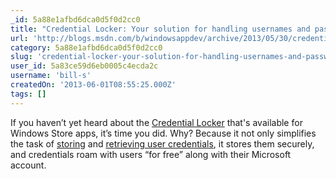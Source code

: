 ```yaml
---
_id: 5a88e1afbd6dca0d5f0d2cc0
title: "Credential Locker: Your solution for handling usernames and passwords in your Windows Store app"
url: 'http://blogs.msdn.com/b/windowsappdev/archive/2013/05/30/credential-locker-your-solution-for-handling-usernames-and-passwords-in-your-windows-store-app.aspx'
category: 5a88e1afbd6dca0d5f0d2cc0
slug: 'credential-locker-your-solution-for-handling-usernames-and-passwords-in-your-windows-store-app'
user_id: 5a83ce59d6eb0005c4ecda2c
username: 'bill-s'
createdOn: '2013-06-01T08:55:25.000Z'
tags: []
---
```


If you haven’t yet heard about the <a href="http://msdn.microsoft.com/en-us/library/windows/apps/hh465069.aspx" target="_blank">Credential Locker</a> that's available for Windows Store apps, it’s time you did. Why? Because it not only simplifies the task of <a href="http://msdn.microsoft.com/en-us/library/windows/apps/hh465060.aspx" target="_blank">storing</a> and <a href="http://msdn.microsoft.com/en-us/library/windows/apps/jj839731.aspx" target="_blank">retrieving user credentials</a>, it stores them securely, and credentials roam with users “for free” along with their Microsoft account.
